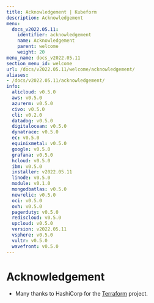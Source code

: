 ```yaml
---
title: Acknowledgement | Kubeform
description: Acknowledgement
menu:
  docs_v2022.05.11:
    identifier: acknowledgement
    name: Acknowledgement
    parent: welcome
    weight: 20
menu_name: docs_v2022.05.11
section_menu_id: welcome
url: /docs/v2022.05.11/welcome/acknowledgement/
aliases:
- /docs/v2022.05.11/acknowledgement/
info:
  alicloud: v0.5.0
  aws: v0.5.0
  azurerm: v0.5.0
  civo: v0.5.0
  cli: v0.2.0
  datadog: v0.5.0
  digitalocean: v0.5.0
  dynatrace: v0.5.0
  ec: v0.5.0
  equinixmetal: v0.5.0
  google: v0.5.0
  grafana: v0.5.0
  hcloud: v0.5.0
  ibm: v0.5.0
  installer: v2022.05.11
  linode: v0.5.0
  module: v0.1.0
  mongodbatlas: v0.5.0
  newrelic: v0.5.0
  oci: v0.5.0
  ovh: v0.5.0
  pagerduty: v0.5.0
  rediscloud: v0.5.0
  upcloud: v0.5.0
  version: v2022.05.11
  vsphere: v0.5.0
  vultr: v0.5.0
  wavefront: v0.5.0
---
```


# Acknowledgement
 - Many thanks to HashiCorp for the [Terraform](https://terraform.io) project.
